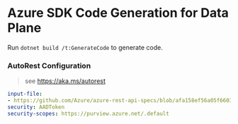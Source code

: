 # Azure SDK Code Generation for Data Plane

Run `dotnet build /t:GenerateCode` to generate code.

### AutoRest Configuration
> see https://aka.ms/autorest

``` yaml
input-file:
- https://github.com/Azure/azure-rest-api-specs/blob/afa158ef56a05f6603924f4a493817cec332b113/specification/purview/data-plane/Azure.Analytics.Purview.Workflow/preview/2023-10-01-preview/purviewWorkflow.json
security: AADToken
security-scopes: https://purview.azure.net/.default

```








